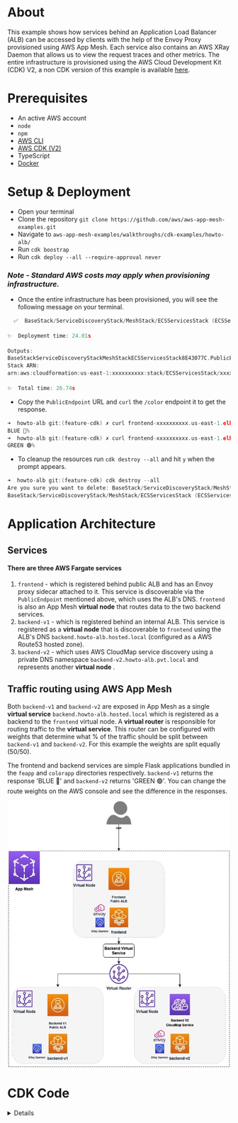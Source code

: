 # About

This example shows how services behind an Application Load Balancer (ALB) can be accessed by clients with the help of the Envoy Proxy provisioned using AWS App Mesh. Each service also contains an AWS XRay Daemon that allows us to view the request traces and other metrics.
The entire infrastructure is provisioned using the AWS Cloud Development Kit (CDK) V2, a non CDK version of this example is available [here](https://github.com/aws/aws-app-mesh-examples/tree/main/walkthroughs/howto-alb).

# Prerequisites

- An active AWS account
- `node`
- `npm`
- [AWS CLI](https://docs.aws.amazon.com/cli/latest/userguide/getting-started-install.html)
- [AWS CDK (V2)](https://docs.aws.amazon.com/cdk/v2/guide/home.html)
- TypeScript
- [Docker](https://docs.docker.com/get-docker/)

# Setup & Deployment

- Open your terminal
- Clone the repository `git clone https://github.com/aws/aws-app-mesh-examples.git`
- Navigate to `aws-app-mesh-examples/walkthroughs/cdk-examples/howto-alb/`
- Run  `cdk boostrap`
- Run `cdk deploy --all --require-approval never`

### _Note - Standard AWS costs may apply when provisioning infrastructure._

- Once the entire infrastructure has been provisioned, you will see the following message on your terminal.

```c
  ✅  BaseStack/ServiceDiscoveryStack/MeshStack/ECSServicesStack (ECSServicesStack)

✨  Deployment time: 24.01s

Outputs:
BaseStackServiceDiscoveryStackMeshStackECSServicesStack8E43077C.PublicEndpoint = frontend-xxxxxxxxxx.us-east-1.elb.amazonaws.com
Stack ARN:
arn:aws:cloudformation:us-east-1:xxxxxxxxxx:stack/ECSServicesStack/xxxxxxxxxx-xxxx-xxxx-xxxx-xxxxxxxxxxxx

✨  Total time: 26.74s
```

- Copy the `PublicEndpoint` URL and `curl`  the `/color` endpoint it to get the response.

```c
➜  howto-alb git:(feature-cdk) ✗ curl frontend-xxxxxxxxxx.us-east-1.elb.amazonaws.com/color
BLUE 🔵%
➜  howto-alb git:(feature-cdk) ✗ curl frontend-xxxxxxxxxx.us-east-1.elb.amazonaws.com/color
GREEN 🟢%
```

- To cleanup the resources run `cdk destroy --all` and hit `y` when the prompt appears.

```c
➜  howto-alb git:(feature-cdk) cdk destroy --all
Are you sure you want to delete: BaseStack/ServiceDiscoveryStack/MeshStack/ECSServicesStack, BaseStack/ServiceDiscoveryStack/MeshStack, BaseStack/ServiceDiscoveryStack, BaseStack (y/n)? y
BaseStack/ServiceDiscoveryStack/MeshStack/ECSServicesStack (ECSServicesStack): destroying...
```

# Application Architecture

## Services

#### There are three AWS Fargate services

 1. `frontend` - which is registered behind public ALB and has an Envoy proxy sidecar attached to it. This service is discoverable  via the `PublicEndpoint` mentioned above, which uses the ALB's DNS. `frontend` is also an App Mesh **virtual node** that routes data to the two backend services.
 2. `backend-v1` - which is registered behind an internal ALB. This service is registered as a **virtual node** that is discoverable to `frontend` using the ALB's DNS `backend.howto-alb.hosted.local` (configured as a AWS Route53 hosted zone).
 3. `backend-v2` - which uses AWS CloudMap service discovery using a private DNS namespace `backend-v2.howto-alb.pvt.local` and represents another **virtual node** .

## Traffic routing using AWS App Mesh

Both `backend-v1` and `backend-v2` are exposed in App Mesh as a single **virtual service** `backend.howto-alb.hosted.local` which is registered as a backend to the `frontend` virtual node. A **virtual router** is responsible for routing traffic to the **virtual service**. This router can be configured with weights that determine what % of the traffic should be split between `backend-v1` and `backend-v2`. For this example the weights are split equally (50/50).

The frontend and backend services are simple Flask applications bundled in the `feapp` and `colorapp` directories respectively. `backend-v1` returns the response 'BLUE 🔵' and `backend-v2` returns 'GREEN 🟢'. You can change the route weights on the AWS console and see the difference in the responses.

<p align="center">
  <img width="500" height="600" src="assets/app-arch.jpg">
</p>

# CDK Code

<details>

## Stacks and Constructs

There are a total of 4 Stacks that provision all the infrastructure for the example.

_Note - The CDK provisions a `CDKToolkit` Stack automatically to deploy AWS CDK apps into your cloud enviroment._

1. `BaseStack` - provisions the network infrastructure like the VPC, ECS Cluster and DNS Hosted Zone, along with the Docker images that are pushed to the ECR Repository.
2. `ServiceDiscoveryStack` - provisions the 2 ALBs used by `frontend` and `backend-v1` and the CloudMap service used by `backend-v2`.
3. `MeshStack` - provisions the different mesh components like the frontend and backend virtual nodes, virtual router and the backend virtual service.
4. `ECSServicesStack` - defines 3 Constructs that contain resources to provision the task definitions and Fargate services for `backend-v1`, `backend-v2` and `frontend`.

<p align="center">
  <img width="600" height="350" src="assets/stacks.jpg">
</p>

The order mentioned above also represents the dependency these Stacks have on eachother. In this case, since we are deploying the Envoy sidecar containers along with our application code, it is necessary for the mesh components to be provisioned before the services are running, so the Envoy proxy can locate them using the `APPMESH_VIRTUAL_NODE_NAME` environment variable.

These dependencies are propagated by passing the Stack objects in the `constructor` of their referencing Stack.

```c
const baseStack = new BaseStack(app, 'BaseStack',{
    stackName: 'BaseStack',
    description: "Provisions the network infrastructure and container images."
});
// Pass baseStack as a constructor argument
const serviceDiscoveryStack = new ServiceDiscoveryStack(baseStack, 'ServiceDiscoveryStack', {
    stackName: 'ServiceDiscoveryStack',
    description: "Provisions the application load balancers and the CloudMap service."
});
```

## App Mesh Resources

The frontend Envoy sidecar also acts as a proxy, this can be configured easily using the `AppMeshProxyConfiguration` construct and then adding it to the `proxyConfiguration` prop of the Fargate task definition.

```c
// Define the envoy proxy configuration
const appMeshProxyConfig = new ecs.AppMeshProxyConfiguration({
      containerName: "envoy",
      properties: {
        proxyIngressPort: 15000,
        proxyEgressPort: 15001,
        appPorts: [ms.sd.base.containerPort],
        ignoredUID: 1337,
        egressIgnoredIPs: ["169.254.170.2", "169.254.169.254"],
      },
    });
// Assign it to the task definiton
this.taskDefinition = new ecs.FargateTaskDefinition(
  this,
  `${this.constructIdentifier}_TaskDefinition`,
  {
    cpu: 256,
    memoryLimitMiB: 512,
    proxyConfiguration: appMeshProxyConfig,
    executionRole: ms.sd.base.executionRole,
    taskRole: ms.sd.base.taskRole,
    family: "front",
  }
);
```

Both `backend-v2` and `frontend` add the Envoy image as a sidecar container, the Envoy App Mesh image (along with other images) is defined in the `BaseStack`. This is then added as a container to the task definitions of these Fargate services.

```c
this.envoyImage = ecs.ContainerImage.fromRegistry(
      "public.ecr.aws/appmesh/aws-appmesh-envoy:v1.21.2.0-prod"
    );
```

```c
// The BackendV1Constructor fetches the container port from the BaseStack and the virtual node name from the MeshStack
const envoyContainer = this.taskDefinition.addContainer(
      `${this.constructIdentifier}_EnvoyContainer`,
      {
        image: ms.sd.base.envoyImage,
        containerName: "envoy",
        environment: {
          ENVOY_LOG_LEVEL: "debug",
          ENABLE_ENVOY_XRAY_TRACING: "1",
          ENABLE_ENVOY_STATS_TAGS: "1",
          APPMESH_VIRTUAL_NODE_NAME: `mesh/${ms.sd.base.projectName}/virtualNode/${ms.backendV2VirtualNode.virtualNodeName}`,
      },
    );
```

The crux of the mesh infrastructure lies in the `MeshStack`. For example, in the code snippet below, we create a new `aws-appmesh.VirtualNode` for `backend-v1`, assign it to the mesh and set the service discovery to the internal ALB's DNS defined in the `ServiceDiscoveryStack`.

```c
// Virtual node with DNS service discovery
this.backendV1VirtualNode = new appmesh.VirtualNode(
      this,
      `${this.stackIdentifier}_BackendV1VirtualNode`,
      {
        mesh: this.mesh,
        virtualNodeName: `${this.sd.base.projectName}-backend-v1-node`,
        listeners: [this.virtualNodeListender],
        serviceDiscovery: appmesh.ServiceDiscovery.dns(
          sd.backendV1LoadBalancer.loadBalancerDnsName
        ),
      }
    );
```

Once we define the virtual nodes, the routing logic of the mesh can be defined using the `aws-appmesh.RouteSpec` and `aws-appmesh.Route` constructs. The `RouteSpec` registers virtual nodes as weighted targets to route traffic to.

```c
const routeSpec = appmesh.RouteSpec.http({
      match: { path: appmesh.HttpRoutePathMatch.startsWith("/") },
      weightedTargets: [
        {
          virtualNode: this.backendV1VirtualNode,
          weight: 50,
        },
        {
          virtualNode: this.backendV2VirtualNode,
          weight: 50,
        },
      ],
    });

this.backendRoute = new appmesh.Route(this, `${this.stackIdentifier}_BackendRoute`, {
  mesh: this.mesh,
  virtualRouter: this.backendVirtualRouter,
  routeName: `${this.sd.base.projectName}-backend-route`,
  routeSpec: routeSpec,
});
```

## Project Structure

The skeleton of the project is generated using the `cdk init sample-app --language typescript` command. By default, your main `node` app sits in the `bin` folder and the cloud infrastructure is provisioned in the `lib` folder.

In the `cdk.json` file, we define two enviroment variables: `PROJECT_NAME` and `CONTAINER_PORT` that refer to the name of this project and the ports at which the Flask applications (`feapp` and `colorapp`) are exposed in the containers. These variables can be fetched within the application using a Construct's `node.tryGetContext` method.

```c
// BaseStack
this.projectName = this.node.tryGetContext("PROJECT_NAME");
this.containerPort = this.node.tryGetContext("CONTAINER_PORT");
```

Using the `aws-ecr-assets.DockerImageAsset` construct, you can push your application image to an ECR repository when the infrastucture is being provisioned by simply pointing it to the directory of your application's `Dockerfile`.

```c
// BaseStack
this.frontendAppImageAsset = new assets.DockerImageAsset(this, `${this.stackIdentifier}_FrontendAppImageAsset`, {
      directory: ".././howto-alb/feapp",
      platform: assets.Platform.LINUX_AMD64,
    });
```

</details>
